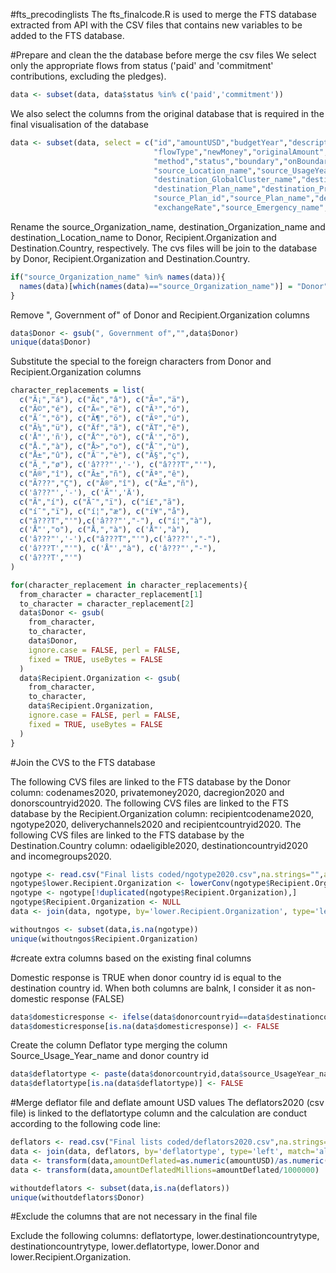 #fts_precodinglists
The fts_finalcode.R is used to merge the FTS database extracted from API with the CSV files that contains new variables to be added to the FTS database.

#Prepare and clean the the database before merge the csv files
We select only the appropriate flows from status ('paid' and 'commitment' contributions, excluding the pledges).

```R
data <- subset(data, data$status %in% c('paid','commitment'))
```

We also select the columns from the original database that is required in the final visualisation of the database

```R
data <- subset(data, select = c("id","amountUSD","budgetYear","description",
                                "flowType","newMoney","originalAmount","originalCurrency",
                                "method","status","boundary","onBoundary","source_Organization_name",
                                "source_Location_name","source_UsageYear_name","destination_Organization_name",
                                "destination_GlobalCluster_name","destination_Location_name","destination_UsageYear_name",
                                "destination_Plan_name","destination_Project_name","parentFlowId","grandBargainEarmarkingType",
                                "source_Plan_id","source_Plan_name","destination_Cluster_name","destination_Emergency_name",
                                "exchangeRate","source_Emergency_name","source_GlobalCluster_name"))
```

Rename the source_Organization_name, destination_Organization_name and destination_Location_name to Donor, Recipient.Organization and Destination.Country, respectively. The cvs files will be join to the database by Donor, Recipient.Organization and Destination.Country.

```R
if("source_Organization_name" %in% names(data)){
  names(data)[which(names(data)=="source_Organization_name")] = "Donor"
}
```

Remove ", Government of" of Donor and Recipient.Organization columns

```R
data$Donor <- gsub(", Government of","",data$Donor)
unique(data$Donor)
```
Substitute the special to the foreign characters from Donor and Recipient.Organization columns

```R
character_replacements = list(
  c("Ã¡","á"), c("Ã¢","â"), c("Ã¤","ä"),
  c("Ã©","é"), c("Ã«","ë"), c("Ã³","ó"),
  c("Ã´","ô"), c("Ã¶","ö"), c("Ãº","ú"),
  c("Ã¼","ü"), c("Äf","ã"), c("ÄT","ê"),
  c('Å"','ñ'), c("Å^","ò"), c("Å'","õ"),
  c("Å.","à"), c("Å>","o"), c("Å¯","ù"),
  c("Å±","û"), c("Ã¨","è"), c("Ã§","ç"),
  c("Ã¸","ø"), c('â???"','-'), c("â???T","'"),
  c("Ã®","î"), c("Ã±","ñ"), c("Ãª","ê"),
  c("Ã???","Ç"), c("Ã®","î"), c("Ã±","ñ"),
  c('â???"','-'), c('Ã"','Ä'),
  c("Ã","í"), c("Ã¯","ï"), c("í£","ã"),
  c("í¯","ï"), c("í¦","æ"), c("í¥","å"),
  c("â???T","'"),c('â???"',"-"), c("í¦","à"),
  c('Å"',"o"), c("Å,","à"), c('Å"',"à"),
  c('â???"','-'),c("â???T","'"),c('â???"',"-"),
  c('â???T',"'"), c('Å"',"à"), c('â???"',"-"),
  c('â???T',"'")
)

for(character_replacement in character_replacements){
  from_character = character_replacement[1]
  to_character = character_replacement[2]
  data$Donor <- gsub(
    from_character,
    to_character,
    data$Donor,
    ignore.case = FALSE, perl = FALSE,
    fixed = TRUE, useBytes = FALSE
  )
  data$Recipient.Organization <- gsub(
    from_character,
    to_character,
    data$Recipient.Organization,
    ignore.case = FALSE, perl = FALSE,
    fixed = TRUE, useBytes = FALSE
  )
}
```

#Join the CVS to the FTS database

The following CVS files are linked to the FTS database by the Donor column: codenames2020, privatemoney2020, dacregion2020 and donorscountryid2020.
The following CVS files are linked to the FTS database by the Recipient.Organization column: recipientcodename2020, ngotype2020, deliverychannels2020 and recipientcountryid2020.
The following CVS files are linked to the FTS database by the Destination.Country column: odaeligible2020, destinationcountryid2020 and incomegroups2020.

```R
ngotype <- read.csv("Final lists coded/ngotype2020.csv",na.strings="",as.is=TRUE)
ngotype$lower.Recipient.Organization <- lowerConv(ngotype$Recipient.Organization)
ngotype <- ngotype[!duplicated(ngotype$Recipient.Organization),]
ngotype$Recipient.Organization <- NULL
data <- join(data, ngotype, by='lower.Recipient.Organization', type='left', match='first')

withoutngos <- subset(data,is.na(ngotype))
unique(withoutngos$Recipient.Organization)
```

#create extra columns based on the existing final columns

Domestic response is TRUE when donor country id is equal to the destination country id. When both columns are balnk, I consider it as non-domestic response (FALSE)

```R
data$domesticresponse <- ifelse(data$donorcountryid==data$destinationcountryid,TRUE,FALSE)
data$domesticresponse[is.na(data$domesticresponse)] <- FALSE
```

Create the column Deflator type merging the column Source_Usage_Year_name and donor country id

```R
data$deflatortype <- paste(data$donorcountryid,data$source_UsageYear_name)
data$deflatortype[is.na(data$deflatortype)] <- FALSE
```

#Merge deflator file and deflate amount USD values
The deflators2020 (csv file) is linked to the deflatortype column and the calculation are conduct according to the following code line:

```R
deflators <- read.csv("Final lists coded/deflators2020.csv",na.strings="",as.is=TRUE)
data <- join(data, deflators, by='deflatortype', type='left', match='all')
data <- transform(data,amountDeflated=as.numeric(amountUSD)/as.numeric(Deflators))
data <- transform(data,amountDeflatedMillions=amountDeflated/1000000)

withoutdeflators <- subset(data,is.na(deflators))
unique(withoutdeflators$Donor)
```

#Exclude the columns that are not necessary in the final file

Exclude the following columns: deflatortype, lower.destinationcountrytype, destinationcountrytype, lower.deflatortype, lower.Donor and lower.Recipient.Organization.


